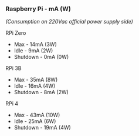 ### Raspberry Pi - mA (W)
*(Consumption on 220Vac official power supply side)*

RPi Zero
- Max - 14mA (3W)
- Idle - 9mA (2W)
- Shutdown - 0mA (0W)

RPi 3B
- Max - 35mA (8W)
- Idle - 16mA (4W)
- Shutdown - 8mA (2W)

RPi 4
- Max - 43mA (10W)
- Idle - 25mA (6W)
- Shutdown - 19mA (4W)
